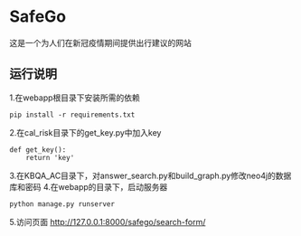 # SafeGo
这是一个为人们在新冠疫情期间提供出行建议的网站
## 运行说明
1.在webapp根目录下安装所需的依赖
```
pip install -r requirements.txt
```
2.在cal_risk目录下的get_key.py中加入key
```
def get_key():
    return 'key'
```
3.在KBQA_AC目录下，对answer_search.py和build_graph.py修改neo4j的数据库和密码
4.在webapp的目录下，启动服务器
```
python manage.py runserver
```
5.访问页面
http://127.0.0.1:8000/safego/search-form/
